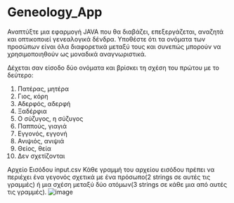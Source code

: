 # Geneology_App

Αναπτύξτε μια εφαρμογή JAVA που θα διαβάζει, επεξεργάζεται, αναζητά και οπτικοποιεί γενεαλογικά δένδρα. Υποθέστε ότι τα ονόματα των προσώπων είναι όλα διαφορετικά μεταξύ τους και συνεπώς μπορούν να χρησιμοποιηθούν ως μοναδικά αναγνωριστικά.

Δέχεται σαν είσοδο δύο ονόματα και βρίσκει τη σχέση του πρώτου με το δεύτερο:
1.	Πατέρας, μητέρα
2.	Γιος, κόρη
3.	Αδερφός, αδερφή
4.	Ξαδέρφια
5.	Ο σύζυγος, η σύζυγος
6.	Παππούς, γιαγιά
7.	Εγγονός, εγγονή
8.	Ανιψιός, ανιψιά
9.	Θείος, θεία
10.	Δεν σχετίζονται

Αρχείο Εισόδου input.csv
Κάθε γραμμή του αρχείου εισόδου πρέπει να περιέχει ένα γεγονός σχετικά με ένα πρόσωπο(2 strings σε αυτές τις γραμμές) ή μια σχέση μεταξύ δύο ατόμων(3 strings σε κάθε μια από αυτές τις γραμμές).
![image](https://github.com/filegeiasou/Geneology_App/assets/49124547/b4bff621-a4e5-4e82-91fe-66b9404f0bb7)
